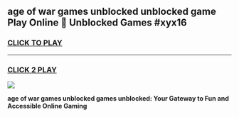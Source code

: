 
## age of war games unblocked unblocked game Play Online 👋 Unblocked Games #xyx16
<h3>
<a href="https://premium.freeplayer.one?title=age_of_war_games_unblocked&ref=21F">CLICK TO PLAY</a></h3>
<hr>

<h3>
<a href="https://premium.freeplayer.one?title=age_of_war_games_unblocked&ref=21F">CLICK 2 PLAY</a>
  
</h3>

<a href="https://premium.freeplayer.one?title=age_of_war_games_unblocked&ref=21F/"><img src="https://clearcache.store/games.png"></a>


**age of war games unblocked games unblocked: Your Gateway to Fun and Accessible Online Gaming**
